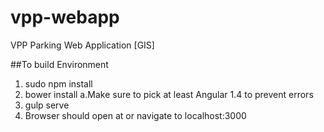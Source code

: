 # vpp-webapp
VPP Parking Web Application [GIS]

##To build Environment
1. sudo npm install
2. bower install
  a.Make sure to pick at least Angular 1.4 to prevent errors
3. gulp serve
4. Browser should open at or navigate to localhost:3000
